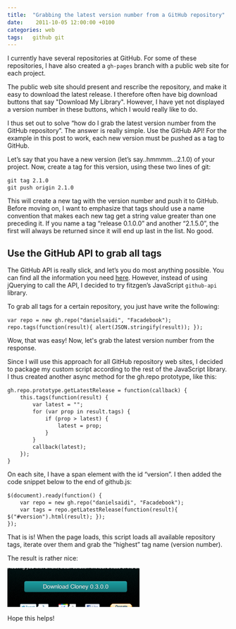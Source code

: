 ```yaml
---
title:  "Grabbing the latest version number from a GitHub repository"
date:    2011-10-05 12:00:00 +0100
categories: web
tags: 	github git
---
```



I currently have several repositories at GitHub. For some of these repositories,
I have also created a `gh-pages` branch with a public web site for each project.

The public web site should present and rescribe the repository, and make it easy
to download the latest release. I therefore often have big download buttons that
say "Download My Library". However, I have yet not displayed a version number in
these buttons, which I would really like to do.

I thus set out to solve “how do I grab the latest version number from the GitHub
repository”. The answer is really simple. Use the GitHub API! For the example in
this post to work, each new version must be pushed as a tag to GitHub.

Let’s say that you have a new version (let’s say..hmmmm...2.1.0) of your project.
Now, create a tag for this version, using these two lines of git:

	git tag 2.1.0
	git push origin 2.1.0

This will create a new tag with the version number and push it to GitHub. Before
moving on, I want to emphasize that tags should use a name convention that makes
each new tag get a string value greater than one preceding it. If you name a tag
“release 0.1.0.0” and another “2.1.5.0”, the first will always be returned since
it will end up last in the list. No good.


## Use the GitHub API to grab all tags

The GitHub API is really slick, and let’s you do most anything possible. You can
find all the information you need [here](http://develop.github.com/p/repo.html).
However, instead of using jQuerying to call the API, I decided to try fitzgen’s
JavaScript `github-api` library.

To grab all tags for a certain repository, you just have write the following:

	var repo = new gh.repo("danielsaidi", "Facadebook");
	repo.tags(function(result){ alert(JSON.stringify(result)); });

Wow, that was easy! Now, let's grab the latest version number from the response.

Since I will use this approach for all GitHub repository web sites, I decided to
package my custom script according to the rest of the JavaScript library. I thus
created another async method for the gh.repo prototype, like this:

	gh.repo.prototype.getLatestRelease = function(callback) {
	    this.tags(function(result) {
            var latest = "";
            for (var prop in result.tags) {
                if (prop > latest) {
                    latest = prop;
                }
            }
            callback(latest);
        });
	}

On each site, I have a span element with the id “version”. I then added the code
snippet below to the end of github.js:

	$(document).ready(function() {
        var repo = new gh.repo("danielsaidi", "Facadebook");
        var tags = repo.getLatestRelease(function(result){ $("#version").html(result); });
	});

That is is! When the page loads, this script loads all available repository tags,
iterate over them and grab the “highest” tag name (version number).

The result is rather nice:

![Cloney screenshot](/assets/img/blog/2011-10-05.png "A version number is now displayed within the download button")

Hope this helps!